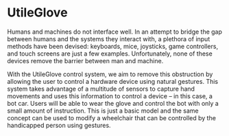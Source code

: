 # UtileGlove

Humans and machines do not interface well. In an attempt to bridge the gap between humans and the systems they interact with, a plethora of input methods have been devised: keyboards, mice, joysticks, game controllers, and touch screens are just a few examples. Unfortunately, none of these devices remove the barrier between man and machine. 

With the UtileGlove control system, we aim to remove this obstruction by allowing the user to control a hardware device using natural gestures. This system takes advantage of a multitude of sensors to capture hand movements and uses this information to control a device – in this case, a bot car. Users will be able to wear the glove and control the bot with only a small amount of instruction. This is just a basic model and the same concept can be used to modify a wheelchair that can be controlled by the handicapped person using gestures.
